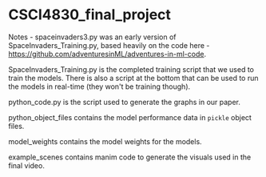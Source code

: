 # CSCI4830_final_project

Notes - spaceinvaders3.py was an early version of SpaceInvaders_Training.py, based heavily on the code here - https://github.com/adventuresinML/adventures-in-ml-code.

SpaceInvaders_Training.py is the completed training script that we used to train the models. There is also a script at the bottom that can be used to run the models in real-time (they won't be training though).

python_code.py is the script used to generate the graphs in our paper.

python_object_files contains the model performance data in `pickle` object files.

model_weights contains the model weights for the models.

example_scenes contains manim code to generate the visuals used in the final video.
